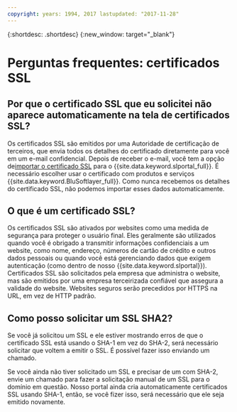 ```yaml
---
copyright: years: 1994, 2017 lastupdated: "2017-11-28"
---
```


{:shortdesc: .shortdesc}
{:new_window: target="_blank"}

<a name="top"></a>
# Perguntas frequentes: certificados SSL

## Por que o certificado SSL que eu solicitei não aparece automaticamente na tela de certificados SSL?

Os certificados SSL são emitidos por uma Autoridade de certificação de terceiros, que envia todos os detalhes do certificado diretamente para você em um e-mail confidencial. Depois de receber o e-mail, você tem a opção de[importar o certificado SSL](import-ssl-certificate.html) para o {{site.data.keyword.slportal_full}}. É necessário escolher usar o certificado com produtos e serviços {{site.data.keyword.BluSoftlayer_full}}. Como nunca recebemos os detalhes do certificado SSL, não podemos importar esses dados automaticamente.

## O que é um certificado SSL?

Os certificados SSL são ativados por websites como uma medida de segurança para proteger o usuário final. Eles geralmente são utilizados quando você é obrigado a transmitir informações confidenciais a um website, como nome, endereço, números de cartão de crédito e outros dados pessoais ou quando você está gerenciando dados que exigem autenticação (como dentro de nosso {{site.data.keyword.slportal}}). Certificados SSL são solicitados pela empresa que administra o website, mas são emitidos por uma empresa terceirizada confiável que assegura a validade do website. Websites seguros serão precedidos por HTTPS na URL, em vez de HTTP padrão.

## Como posso solicitar um SSL SHA2?

Se você já solicitou um SSL e ele estiver mostrando erros de que o certificado SSL está usando o SHA-1 em vez do SHA-2, será necessário solicitar que voltem a emitir o SSL. É possível fazer isso enviando um chamado.

Se você ainda não tiver solicitado um SSL e precisar de um com SHA-2, envie um chamado para fazer a solicitação manual de um SSL para o domínio em questão. Nosso portal ainda cria automaticamente certificados SSL usando SHA-1, então, se você fizer isso, será necessário que ele seja emitido novamente.
